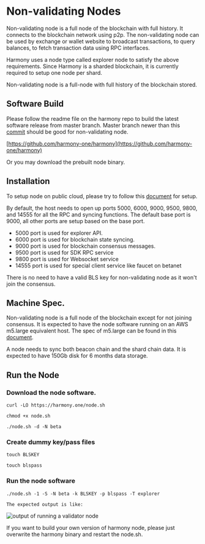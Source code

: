 # Non-validating Nodes

Non-validating node is a full node of the blockchain with full history. It connects to the blockchain network using p2p. The non-validating node can be used by exchange or wallet website to broadcast transactions, to query balances, to fetch transaction data using RPC interfaces.

Harmony uses a node type called explorer node to satisfy the above requirements. Since Harmony is a sharded blockchain, it is currently required to setup one node per shard.

Non-validating node is a full-node with full history of the blockchain stored.

## Software Build

Please follow the readme file on the harmony repo to build the latest software release from master branch. Master branch newer than this [commit](https://github.com/harmony-one/harmony/commit/64976342c65a5b76a000ac1890e6655cbf59cc57) should be good for non-validating node.

[https://github.com/harmony-one/harmony](https://github.com/harmony-one/harmony)

Or you may download the prebuilt node binary.

## Installation

To setup node on public cloud, please try to follow this [document](https://nodes.harmony.one/foundational-node-playbook/setting-up-your-node/setupnode) for setup.

By default, the host needs to open up ports 5000, 6000, 9000, 9500, 9800, and 14555 for all the RPC and syncing functions. The default base port is 9000, all other ports are setup based on the base port.

* 5000 port is used for explorer API.
* 6000 port is used for blockchain state syncing.
* 9000 port is used for blockchain consensus messages.
* 9500 port is used for SDK RPC service
* 9800 port is used for Websocket service
* 14555 port is used for special client service like faucet on betanet

There is no need to have a valid BLS key for non-validating node as it won't join the consensus.

## Machine Spec.

Non-validating node is a full node of the blockchain except for not joining consensus. It is expected to have the node software running on an AWS m5.large equivalent host. The spec of m5.large can be found in this [document](https://aws.amazon.com/ec2/instance-types/m5/).

A node needs to sync both beacon chain and the shard chain data. It is expected to have 150Gb disk for 6 months data storage.

## Run the Node

### Download the node software.

`curl -LO https://harmony.one/node.sh`

`chmod +x node.sh`

`./node.sh -d -N beta`

### Create dummy key/pass files

`touch BLSKEY`

`touch blspass`

### Run the node software

`./node.sh -1 -S -N beta -k BLSKEY -p blspass -T explorer`

`The expected output is like:`

![output of running a validator node](../.gitbook/assets/screen-shot-2019-09-12-at-8.55.13-pm.png)

If you want to build your own version of harmony node, please just overwrite the harmony binary and restart the node.sh.

